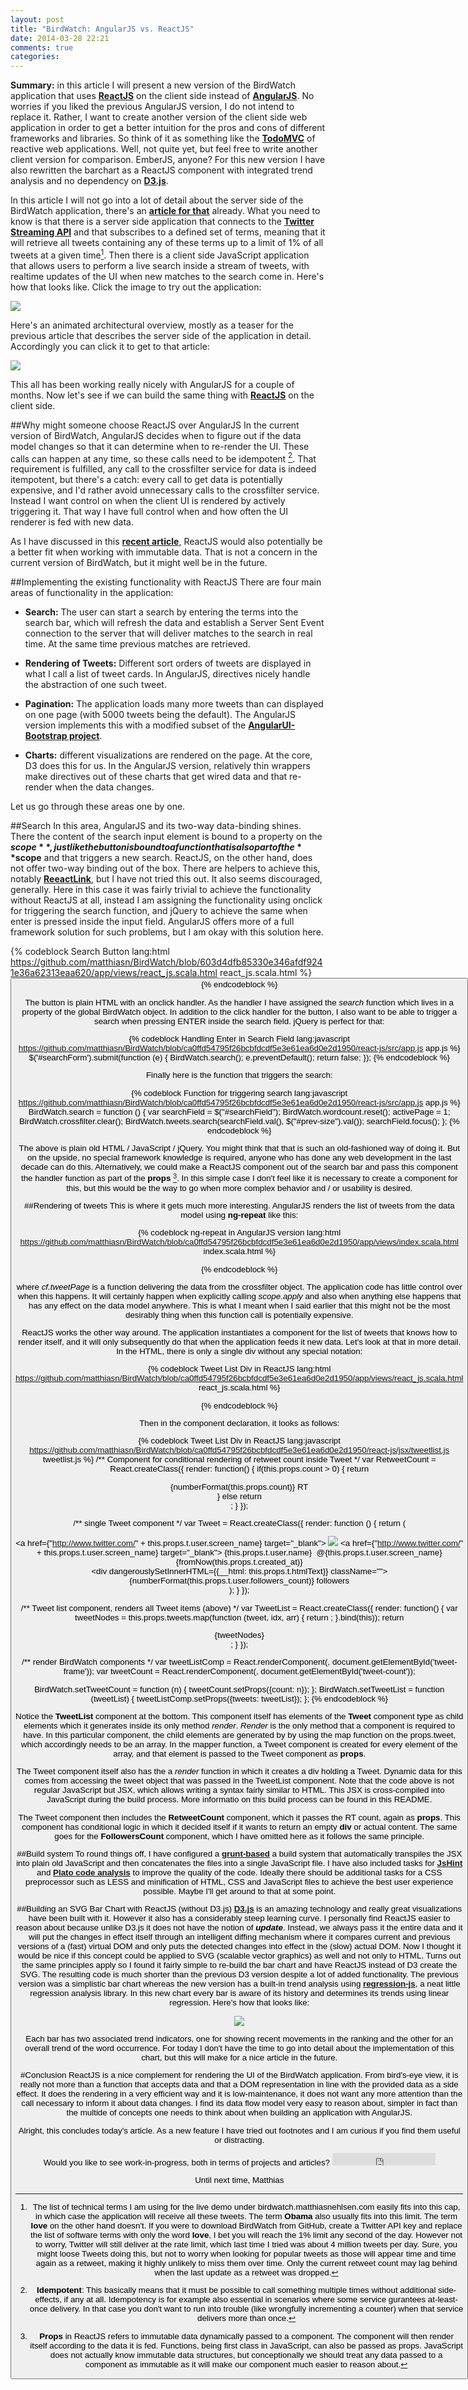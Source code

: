 ```yaml
---
layout: post
title: "BirdWatch: AngularJS vs. ReactJS"
date: 2014-03-28 22:21
comments: true
categories: 
---
```

**Summary:** in this article I will present a new version of the BirdWatch application that uses **[ReactJS](http://facebook.github.io/react/)** on the client side instead of **[AngularJS](http://angularjs.org)**. No worries if you liked the previous AngularJS version, I do not intend to replace it. Rather, I want to create another version of the client side web application in order to get a better intuition for the pros and cons of different frameworks and libraries. So think of it as something like the **[TodoMVC](http://todomvc.com)** of reactive web applications. Well, not quite yet, but feel free to write another client version for comparison. EmberJS, anyone?
For this new version I have also rewritten the barchart as a ReactJS component with integrated trend analysis and no dependency on **[D3.js](http://d3js.org)**. 

<!-- more -->

In this article I will not go into a lot of detail about the server side of the BirdWatch application, there's an **[article for that](http://matthiasnehlsen.com/blog/2013/09/10/birdwatch-explained/)** already. What you need to know is that there is a server side application that connects to the **[Twitter Streaming API](https://dev.twitter.com/docs/streaming-apis)** and that subscribes to a defined set of terms, meaning that it will retrieve all tweets containing any of these terms up to a limit of 1% of all tweets at a given time[^1]. Then there is a client side JavaScript application that allows users to perform a live search inside a stream of tweets, with realtime updates of the UI when new matches to the search come in. Here's how that looks like. Click the image to try out the application:

<a href="http://birdwatch.matthiasnehlsen.com" target="_blank"><img src="/images/bw_reactjs.png" /></a>

Here's an animated architectural overview, mostly as a teaser for the previous article that describes the server side of the application in detail. Accordingly you can click it to get to that article:

<a href="http://matthiasnehlsen.com/blog/2013/09/10/birdwatch-explained/" target="_blank"><img src="/images/bw_expl_anim.gif" /></a>

This all has been working really nicely with AngularJS for a couple of months. Now let's see if we can build the same thing with **[ReactJS](http://facebook.github.io/react/)** on the client side.

##Why might someone choose ReactJS over AngularJS
In the current version of BirdWatch, AngularJS decides when to figure out if the data model changes so that it can determine when to re-render the UI. These calls can happen at any time, so these calls need to be idempotent [^2]. That requirement is fulfilled, any call to the crossfilter service for data is indeed itempotent, but there's a catch: every call to get data is potentially expensive, and I'd rather avoid unnecessary calls to the crossfilter service. Instead I want control on when the client UI is rendered by actively triggering it. That way I have full control when and how often the UI renderer is fed with new data. 

As I have discussed in this **[recent article](http://matthiasnehlsen.com/blog/2014/01/24/scala-dot-js-and-reactjs/)**, ReactJS would also potentially be a better fit when working with immutable data. That is not a concern in the current version of BirdWatch, but it might well be in the future.

##Implementing the existing functionality with ReactJS
There are four main areas of functionality in the application:

* **Search:** The user can start a search by entering the terms into the search bar, which will refresh the data and establish a Server Sent Event connection to the server that will deliver matches to the search in real time. At the same time previous matches are retrieved.

* **Rendering of Tweets:** Different sort orders of tweets are displayed in what I call a list of tweet cards. In AngularJS, directives nicely handle the abstraction of one such tweet. 

* **Pagination:** The application loads many more tweets than can displayed on one page (with 5000 tweets being the default). The AngularJS version implements this with a modified subset of the **[AngularUI-Bootstrap project](http://angular-ui.github.io/bootstrap/)**.

* **Charts:** different visualizations are rendered on the page. At the core, D3 does this for us. In the AngularJS version, relatively thin wrappers make directives out of these charts that get wired data and that re-render when the data changes.

Let us go through these areas one by one.

##Search
In this area, AngularJS and its two-way data-binding shines. There the content of the search input element is bound to a property on the **$scope**, just like the button is bound to a function that is also part of the **$scope** and that triggers a new search. ReactJS, on the other hand, does not offer two-way binding out of the box. There are helpers to achieve this, notably **[ReeactLink](http://facebook.github.io/react/docs/two-way-binding-helpers.html)**, but I have not tried this out. It also seems discouraged, generally. Here in this case it was fairly trivial to achieve the functionality without ReactJS at all, instead I am assigning the functionality using onclick for triggering the search function, and jQuery to achieve the same when enter is pressed inside the input field. AngularJS offers more of a full framework solution for such problems, but I am okay with this solution here.

{% codeblock Search Button lang:html https://github.com/matthiasn/BirdWatch/blob/603d4dfb85330e346afdf9241e36a62313eaa620/app/views/react_js.scala.html react_js.scala.html %}
<button class="btn btn-primary" type="button" onclick="BirdWatch.search()">
{% endcodeblock %}

The button is plain HTML with an onclick handler. As the handler I have assigned the *search* function which lives in a property of the global BirdWatch object. In addition to the click handler for the button, I also want to be able to trigger a search when pressing ENTER inside the search field. jQuery is perfect for that:

{% codeblock Handling Enter in Search Field lang:javascript https://github.com/matthiasn/BirdWatch/blob/ca0ffd54795f26bcbfdcdf5e3e61ea6d0e2d1950/react-js/src/app.js app.js %}
  $('#searchForm').submit(function (e) {
    BirdWatch.search();
    e.preventDefault();
    return false;
  });
{% endcodeblock %}

Finally here is the function that triggers the search:

{% codeblock Function for triggering search lang:javascript https://github.com/matthiasn/BirdWatch/blob/ca0ffd54795f26bcbfdcdf5e3e61ea6d0e2d1950/react-js/src/app.js app.js %}
  BirdWatch.search = function () {
    var searchField = $("#searchField");
    BirdWatch.wordcount.reset();
    activePage = 1;
    BirdWatch.crossfilter.clear();
    BirdWatch.tweets.search(searchField.val(), $("#prev-size").val());
    searchField.focus();
  };
{% endcodeblock %}

The above is plain old HTML / JavaScript / jQuery. You might think that that is such an old-fashioned way of doing it. But on the upside, no special framework knowledge is required, anyone who has done any web development in the last decade can do this. Alternatively, we could make a ReactJS component out of the search bar and pass this component the handler function as part of the **props** [^3]. In this simple case I don't feel like it is necessary to create a component for this, but this would be the way to go when more complex behavior and / or usability is desired.

##Rendering of tweets
This is where it gets much more interesting. AngularJS renders the list of tweets from the data model using **ng-repeat** like this:

{% codeblock ng-repeat in AngularJS version lang:html https://github.com/matthiasn/BirdWatch/blob/ca0ffd54795f26bcbfdcdf5e3e61ea6d0e2d1950/app/views/index.scala.html index.scala.html %}
<!-- Tweet Cards inside frame -->
<div class="col-lg-4" id="tweet-frame">
    <div class="tweetCard" data-ng-repeat="tweet in cf.tweetPage(currentPage, pageSize, sortModel)"
        data-tweet="tweet"></div>
</div>
{% endcodeblock %}

where *cf.tweetPage* is a function delivering the data from the crossfilter object. The application code has little control over when this happens. It will certainly happen when explicitly calling *$scope.$apply* and also when anything else happens that has any effect on the data model anywhere. This is what I meant when I said earlier that this might not be the most desirably thing when this function call is potentially expensive. 

ReactJS works the other way around. The application instantiates a component for the list of tweets that knows how to render itself, and it will only subsequently do that when the application feeds it new data. Let's look at that in more detail. In the HTML, there is only a single div without any special notation:

{% codeblock Tweet List Div in ReactJS lang:html https://github.com/matthiasn/BirdWatch/blob/ca0ffd54795f26bcbfdcdf5e3e61ea6d0e2d1950/app/views/react_js.scala.html react_js.scala.html %}
    <!-- Tweet Cards inside frame -->
    <div class="col-lg-4" id="tweet-frame"></div>
{% endcodeblock %}

Then in the component declaration, it looks as follows:

{% codeblock Tweet List Div in ReactJS lang:javascript https://github.com/matthiasn/BirdWatch/blob/ca0ffd54795f26bcbfdcdf5e3e61ea6d0e2d1950/react-js/jsx/tweetlist.js tweetlist.js %}
/** Component for conditional rendering of retweet count inside Tweet */
var RetweetCount = React.createClass({
    render: function() {
        if(this.props.count > 0) {
            return <div className="pull-right timeInterval">{numberFormat(this.props.count)} RT</div>
        }
        else return <div></div>;
    }
});

/** single Tweet component */
var Tweet = React.createClass({
    render: function () { return (
        <div className="tweet">
            <span>
                <a href={"http://www.twitter.com/" + this.props.t.user.screen_name} target="_blank">
                    <img className="thumbnail" src={this.props.t.user.profile_image_url} />
                </a>
            </span>
            <a href={"http://www.twitter.com/" + this.props.t.user.screen_name} target="_blank">
                <span className="username">{this.props.t.user.name}</span>
            </a>
            <span className="username_screen">&nbsp;&#64;{this.props.t.user.screen_name}</span>
            <div className="pull-right timeInterval">{fromNow(this.props.t.created_at)}</div>
            <div className="tweettext">
                <div dangerouslySetInnerHTML={{__html: this.props.t.htmlText}} className=""></div>
                <div className="pull-left timeInterval">{numberFormat(this.props.t.user.followers_count)} followers</div>
                <RetweetCount count={this.props.t.retweet_count} />
                <FavoriteCount count={this.props.t.favorite_count} />
            </div>
        </div>
    ); }
});

/** Tweet list component, renders all Tweet items (above) */
var TweetList = React.createClass({
    render: function() {
        var tweetNodes = this.props.tweets.map(function (tweet, idx, arr) {
            return <Tweet t={tweet} key={idx} />;
        }.bind(this));
        return <div id="tweet-list">{tweetNodes}</div>;
    }
});

/** render BirdWatch components */
var tweetListComp = React.renderComponent(<TweetList tweets={[]}/>, document.getElementById('tweet-frame'));
var tweetCount = React.renderComponent(<TweetCount count={0}/>, document.getElementById('tweet-count'));

BirdWatch.setTweetCount = function (n) { tweetCount.setProps({count: n}); };
BirdWatch.setTweetList = function (tweetList) { tweetListComp.setProps({tweets: tweetList}); };
{% endcodeblock %}

Notice the **TweetList** component at the bottom. This component itself has elements of the **Tweet** component type as child elements which it generates inside its only method *render*. *Render* is the only method that a component is required to have. In this particular component, the child elements are generated by by using the map function on the props.tweet, which accordingly needs to be an array. In the mapper function, a Tweet component is created for every element of the array, and that element is passed to the Tweet component as **props**. 

The Tweet component itself also has the a *render* function in which it creates a div holding a Tweet. Dynamic data for this comes from accessing the tweet object that was passed in the TweetList component. Note that the code above is not regular JavaScript but JSX, which allows writing a syntax fairly similar to HTML. This JSX is cross-compiled into JavaScript during the build process. More informatio on this build process can be found in this README.

The Tweet component then includes the **RetweetCount** component, which it passes the RT count, again as **props**. This component has conditional logic in which it decided itself if it wants to return an empty **div** or actual content. The same goes for the **FollowersCount** component, which I have omitted here as it follows the same principle. 

##Build system
To round things off, I have configured a **[grunt-based](http://gruntjs.com)** a build system that automatically transpiles the JSX into plain old JavaScript and then concatenates the files into a single JavaScript file. I have also included tasks for **[JsHint](http://www.jshint.com)** and **[Plato code analysis](https://github.com/es-analysis/plato)** to improve the quality of the code. Ideally there should be additional tasks for a CSS preprocessor such as LESS and minification of HTML, CSS and JavaScript files to achieve the best user experience possible. Maybe I'll get around to that at some point.

##Building an SVG Bar Chart with ReactJS (without D3.js)
**[D3.js](http://d3js.org)** is an amazing technology and really great visualizations have been built with it. However it also has a considerably steep learning curve. I personally find ReactJS easier to reason about because unlike D3.js it does not have the notion of ***update***. Instead, we always pass it the entire data and it will put the changes in effect itself through an intelligent diffing mechanism where it compares current and previous versions of a (fast) virtual DOM and only puts the detected changes into effect in the (slow) actual DOM. Now I thought it would be nice if this concept could be applied to SVG (scalable vector graphics) as well and not only to HTML. Turns out the same principles apply so I found it fairly simple to re-build the bar chart and have ReactJS instead of D3 create the SVG. The resulting code is much shorter than the previous D3 version despite a lot of added functionality. The previous version was a simplistic bar chart whereas the new version has a built-in trend analysis using **[regression-js](https://github.com/Tom-Alexander/regression-js)**, a neat little regression analysis library. In this new chart every bar is aware of its history and determines its trends using linear regression. Here's how that looks like:

<img src="/images/react-barchart.png" />

Each bar has two associated trend indicators, one for showing recent movements in the ranking and the other for an overall trend of the word occurrence. For today I don't have the time to go into detail about the implementation of this chart, but this will make for a nice article in the future. 

#Conclusion
ReactJS is a nice complement for rendering the UI of the BirdWatch application. From bird's-eye view, it is really not more than a function that accepts data and that a DOM representation in line with the provided data as a side effect. It does the rendering in a very efficient way and it is low-maintenance, it does not want any more attention than the call necessary to inform it about data changes. I find its data flow model very easy to reason about, simpler in fact than the multide of concepts one needs to think about when building an application with AngularJS. 

Alright, this concludes today's article. As a new feature I have tried out footnotes and I am curious if you find them useful or distracting. 

Would you like to see work-in-progress, both in terms of projects and articles? <iframe src="http://ghbtns.com/github-btn.html?user=matthiasn&type=follow&count=true" allowtransparency="true" frameborder="0" scrolling="0" width="165" height="20"></iframe>

Until next time,
Matthias


[^1]: The list of technical terms I am using for the live demo under birdwatch.matthiasnehlsen.com easily fits into this cap, in which case the application will receive all these tweets. The term **Obama** also usually fits into this limit. The term **love** on the other hand doesn't. If you were to download BirdWatch from GitHub, create a Twitter API key and replace the list of software terms with only the word **love**, I bet you will reach the 1% limit any second of the day. However not to worry, Twitter will still deliver at the rate limit, which last time I tried was about 4 million tweets per day. Sure, you might loose Tweets doing this, but not to worry when looking for popular tweets as those will appear time and time again as a retweet, making it highly unlikely to miss them over time. Only the current retweet count may lag behind when the last update as a retweet was dropped.

[^2]: **Idempotent**: This basically means that it must be possible to call something multiple times without additional side-effects, if any at all. Idempotency is for example also essential in scenarios where some service gurantees at-least-once delivery. In that case you don't want to run into trouble (like wrongfully incrementing a counter) when that service delivers more than once.
 
[^3]: **Props** in ReactJS refers to immutable data dynamically passed to a component. The component will then render itself according to the data it is fed. Functions, being first class in JavaScript, can also be passed as props. JavaScript does not actually know immutable data structures, but conceptionally we should treat any data passed to a component as immutable as it will make our component much easier to reason about. 


